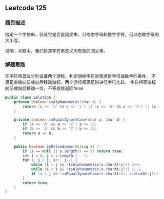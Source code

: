 ## Leetcode 125

### 题目描述

给定一个字符串，验证它是否是回文串，只考虑字母和数字字符，可以忽略字母的大小写。

说明：本题中，我们将空字符串定义为有效的回文串。

### 解题思路
在字符串首位分别设置两个游标，判断游标字符是否满足字母或数字的条件，
不满足直接向前或向后移动游标，两个游标都满足时进行字符比较，
字符相等游标向前或向后移动一位，不等直接返回false


```java
public class Solution {
    private boolean isAlphanumeric(char c) {
        return (c >= 'a' && c <= 'z') || (c >= 'A' && c <= 'Z') || (c >= '0' && c <= '9');
    }

    private boolean isEqualIgnoreCase(char a, char b) {
        if (a >= 'A' && a <= 'Z') a += 32;
        if (b >= 'A' && b <= 'Z') b += 32;
        return a == b;
    }

    public boolean isPalindrome(String s) {
        if (s == null || s.length() == 0) return true;
        int i = 0, j = s.length() - 1;
        for (; i < j; i++, j--) {
            while (i < j && !isAlphanumeric(s.charAt(i))) i++;
            while (i < j && !isAlphanumeric(s.charAt(j))) j--;
            if (i < j && !isEqualIgnoreCase(s.charAt(i), s.charAt(j))) return false;
        }
        return true;
    }
}
```